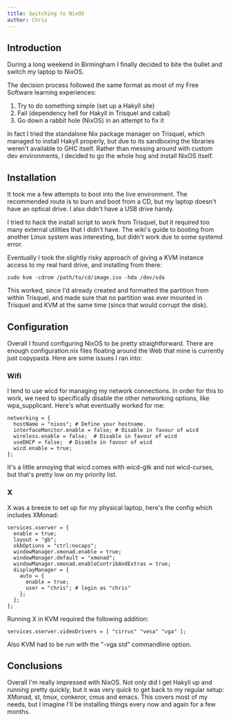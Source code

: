 ```yaml
---
title: Switching to NixOS
author: Chris
---
```

## Introduction

During a long weekend in Birmingham I finally decided to bite the bullet and switch my laptop to NixOS.

The decision process followed the same format as most of my Free Software learning experiences:

 1. Try to do something simple (set up a Hakyll site)
 1. Fail (dependency hell for Hakyll in Trisquel and cabal)
 1. Go down a rabbit hole (NixOS) in an attempt to fix it

In fact I tried the standalone Nix package manager on Trisquel, which managed to install Hakyll properly, but due to its sandboxing the libraries weren't available to GHC itself. Rather than messing around with custom dev environments, I decided to go the whole hog and install NixOS itself.

## Installation

It took me a few attempts to boot into the live environment. The recommended route is to burn and boot from a CD, but my laptop doesn't have an optical drive. I also didn't have a USB drive handy.

I tried to hack the install script to work from Trisquel, but it required too many external utilities that I didn't have. The wiki's guide to booting from another Linux system was interesting, but didn't work due to some systemd error.

Eventually I took the slightly risky approach of giving a KVM instance access to my real hard drive, and installing from there:

    sudo kvm -cdrom /path/to/cd/image.iso -hda /dev/sda

This worked, since I'd already created and formatted the partition from within Trisquel, and made sure that no partition was ever mounted in Trisquel and KVM at the same time (since that would corrupt the disk).

## Configuration

Overall I found configuring NixOS to be pretty straightforward. There are enough configuration.nix files floating around the Web that mine is currently just copypasta. Here are some issues I ran into:

### Wifi

I tend to use wicd for managing my network connections. In order for this to work, we need to specifically disable the other networking options, like wpa_supplicant. Here's what eventually worked for me:

    networking = {
      hostName = "nixos"; # Define your hostname.
      interfaceMonitor.enable = false; # Disable in favour of wicd
      wireless.enable = false;  # Disable in favour of wicd
      useDHCP = false;  # Disable in favour of wicd
      wicd.enable = true;
    };

It's a little annoying that wicd comes with wicd-gtk and not wicd-curses, but that's pretty low on my priority list.

### X

X was a breeze to set up for my physical laptop, here's the config which includes XMonad:

    services.xserver = {
      enable = true;
      layout = "gb";
      xkbOptions = "ctrl:nocaps";
      windowManager.xmonad.enable = true;
      windowManager.default = "xmonad";
      windowManager.xmonad.enableContribAndExtras = true;
      displayManager = {
        auto = {
          enable = true;
          user = "chris"; # login as "chris"
        };
      };
    };

Running X in KVM required the following addition:

    services.xserver.videoDrivers = [ "cirrus" "vesa" "vga" ];

Also KVM had to be run with the "-vga std" commandline option.

## Conclusions

Overall I'm really impressed with NixOS. Not only did I get Hakyll up and running pretty quickly, but it was very quick to get back to my regular setup: XMonad, st, tmux, conkeror, cmus and emacs. This covers most of my needs, but I imagine I'll be installing things every now and again for a few months.
